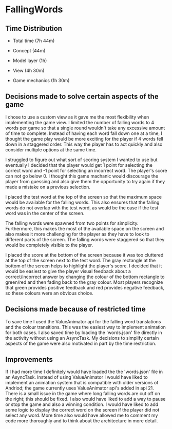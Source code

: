 # FallingWords

## Time Distribution

* Total time (7h 44m)

* Concept (44m)

* Model layer (1h)

* View (4h 30m)

* Game mechanics (1h 30m)

## Decisions made to solve certain aspects of the game

I chose to use a custom view as it gave me the most flexibility when implementing the game view. I limited the number of falling words to 4 words per game so that a single round wouldn't take any excessive amount of time to complete. Instead of having each word fall down one at a time, I thought the game play would be more exciting for the player if 4 words fell down in a staggered order. This way the player has to act quickly and also consider multiple options at the same time. 

I struggled to figure out what sort of scoring system I wanted to use but eventually I decided that the player would get 1 point for selecting the correct word and -1 point for selecting an incorrect word. The player's score can not go below 0. I thought this game machanic would discourage the player from guessing and also give them the opportunity to try again if they made a mistake on a previous selection.

I placed the test word at the top of the screen so that the maximum space would be available for the falling words. This also ensures that the falling words do not overlap with the test word, as would be the case if the test word was in the center of the screen. 

The falling words were spawned from two points for simplicity. Furthermore, this makes the most of the available space on the screen and also makes it more challenging for the player as they have to look to different parts of the screen. The falling words were staggered so that they would be completely visible to the player.

I placed the score at the bottom of the screen because it was too cluttered at the top of the screen next to the test word. The gray rectangle at the bottom of the screen helps to highlight the player's score. I decided that it would be easiest to give the player visual feedback about a correct/incorrect answer by changing the colour of the bottom rectangle to green/red and then fading back to the gray colour. Most players recognize that green provides positive feedback and red provides negative feedback, so these colours were an obvious choice.

## Decisions made because of restricted time

To save time I used the ValueAnimator api for the falling word translations and the colour transitions. This was the easiest way to implement animation for both cases. I also saved time by loading the 'words.json' file directly in the activity without using an AsyncTask. My decisions to simplify certain aspects of the game were also motivated in part by the time restriction.

## Improvements

If I had more time I definitely would have loaded the the 'words.json' file in an AsyncTask. Instead of using ValueAnimator I would have liked to implement an animation system that is compatible with older versions of Andriod; the game currently uses ValueAnimator api's added in api 21. There is a small issue in the game where long falling words are cut off on the right; this should be fixed. I also would have liked to add a way to pause or stop the game and also a winning condition. I would have liked to add some logic to display the correct word on the screen if the player did not select any word. More time also would have allowed me to comment my code more thoroughly and to think about the architecture in more detail.
